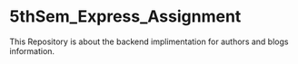 # 5thSem_Express_Assignment
This Repository is about the backend implimentation for authors and blogs information.
